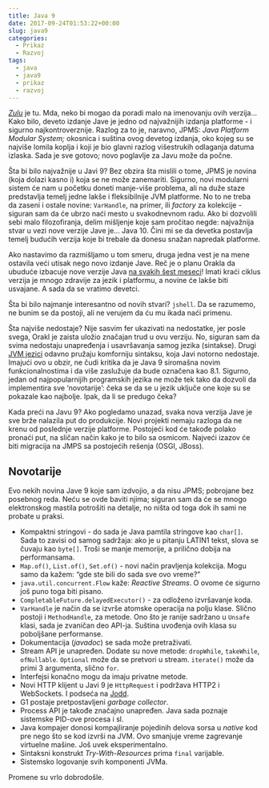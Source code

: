 ```yaml
---
title: Java 9
date: 2017-09-24T01:53:22+00:00
slug: java9
categories:
  - Prikaz
  - Razvoj
tags:
  - java
  - java9
  - prikaz
  - razvoj
---
```


[_Zulu_](http://jdk.java.net/9/) je tu. Mda, neko bi mogao da poradi malo na imenovanju ovih verzija... Kako bilo, deveto izdanje Jave je jedno od najvažnijih izdanja platforme - i sigurno najkontroverznije. Razlog za to je, naravno, JPMS: _Java Platform Modular System;_ okosnica i suština ovog devetog izdanja, oko kojeg su se najviše lomila koplja i koji je bio glavni razlog višestrukih odlaganja datuma izlaska. Sada je sve gotovo; novo poglavlje za Javu može da počne.

Šta bi bilo najvažnije u Javi 9? Bez obzira šta mislili o tome, JPMS je novina (koja dolazi kasno i) koja se ne može zanemariti. Sigurno, novi modularni sistem će nam u početku doneti manje-više problema, ali na duže staze predstavlja temelj jedne lakše i fleksibilnije JVM platforme. No to ne treba da zaseni i ostale novine: `VarHandle`, na primer, ili _factory_ za kolekcije - siguran sam da će ubrzo naći mesto u svakodnevnom radu. Ako bi dozvolili sebi malo filozofiranja, delim mišljenje koje sam pročitao negde: najvažnija stvar u vezi nove verzije Jave je... Java 10. Čini mi se da devetka postavlja temelj budućih verzija koje bi trebale da donesu snažan napredak platforme.

Ako nastavimo da razmišljamo u tom smeru, druga jedna vest je na mene ostavila veći utisak nego novo izdanje Jave. Reč je o planu Orakla da ubuduće izbacuje nove verzije Java [na svakih šest meseci](http://www.oracle.com/technetwork/java/eol-135779.html)! Imati kraći ciklus verzija je mnogo zdravije za jezik i platformu, a novine će lakše biti usvajane. A sada da se vratimo devetci.

Šta bi bilo najmanje interesantno od novih stvari? `jshell`. Da se razumemo, ne bunim se da postoji, ali ne verujem da ću mu ikada naći primenu.

Šta najviše nedostaje? Nije sasvim fer ukazivati na nedostatke, jer posle svega, Orakl je zaista uložio značajan trud u ovu verziju. No, siguran sam da svima nedostaju unapređenja i usavršavanja samog jezika (sintakse). Drugi [JVM jezici](https://kotlinlang.org) odavno pružaju komforniju sintaksu, koja Javi notorno nedostaje. Imajući ovo u obzir, ne čudi kritika da je Java 9 siromašna novim funkcionalnostima i da više zaslužuje da bude označena kao 8.1. Sigurno, jedan od najpopularnijih programskih jezika ne može tek tako da dozvoli da implementira sve ‘novotarije’: čeka se da se u jezik uključe one koje su se pokazale kao najbolje. Ipak, da li se predugo čeka?

Kada preći na Javu 9? Ako pogledamo unazad, svaka nova verzija Jave je sve brže nalazila put do produkcije. Novi projekti nemaju razloga da ne krenu od poslednje verzije platforme. Postojeći kod će takođe polako pronaći put, na sličan način kako je to bilo sa osmicom. Najveći izazov će biti migracija na JMPS sa postojećih rešenja (OSGI, JBoss).

## Novotarije

Evo nekih novina Jave 9 koje sam izdvojio, a da nisu JPMS; pobrojane bez posebnog reda. Neću se ovde baviti njima; siguran sam da će se mnogo elektronskog mastila potrošiti na detalje, no ništa od toga dok ih sami ne probate u praksi.

  * Kompaktni stringovi - do sada je Java pamtila stringove kao `char[]`. Sada to zavisi od samog sadržaja: ako je u pitanju LATIN1 tekst, slova se čuvaju kao `byte[]`. Troši se manje memorije, a prilično dobija na performansama.
  * `Map.of()`, `List.of()`, `Set.of()` - novi način pravljenja kolekcija. Mogu samo da kažem: “gde ste bili do sada sve ovo vreme?”
  * `java.util.concurrent.Flow` kaže: _Reactive Streams_. O ovome će sigurno još puno toga biti pisano.
  * `CompletableFuture.delayedExecutor()` - za odloženo izvršavanje koda.
  * `VarHandle` je način da se izvrše atomske operacija na polju klase. Slično postoji i `MethodHandle`, za metode. Ono što je ranije sadržano u `Unsafe` klasi, sada je zvaničan deo API-ja. Suština uvođenja ovih klasa su poboljšane performanse.
  * Dokumentacija (_javadoc_) se sada može pretraživati.
  * Stream API je unapređen. Dodate su nove metode: `dropWhile`, `takeWhile`, `ofNullable`. `Optional` može da se pretvori u stream. `iterate()` može da primi 3 argumenta, slično `for`.
  * Interfejsi konačno mogu da imaju privatne metode.
  * Novi HTTP klijent u Javi 9 je `HttpRequest` i podržava HTTP2 i WebSockets. I podseća na [Jodd](https://jodd.org).
  * G1 postaje pretpostavljeni _garbage collector_.
  * Process API je takođe značajno unapređen. Java sada poznaje sistemske PID-ove procesa i sl.
  * Java kompajer donosi kompajliranje pojedinih delova sorsa u _native_ kod pre nego što se kod izvrši na JVM. Ovo smanjuje vreme zagrevanje virtuelne mašine. Još uvek eksperimentalno.
  * Sintaksni konstrukt _Try-With-Resources_ prima `final` varijable.
  * Sistemsko logovanje svih komponenti JVMa.

Promene su vrlo dobrodošle.